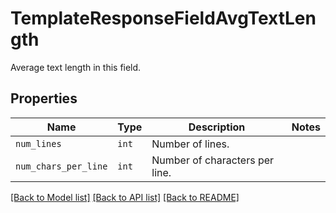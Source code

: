 # TemplateResponseFieldAvgTextLength

Average text length in this field.

## Properties
Name | Type | Description | Notes
------------ | ------------- | ------------- | -------------
| `num_lines` | ```int``` |  Number of lines.  |  |
| `num_chars_per_line` | ```int``` |  Number of characters per line.  |  |

[[Back to Model list]](../README.md#documentation-for-models) [[Back to API list]](../README.md#documentation-for-api-endpoints) [[Back to README]](../README.md)

